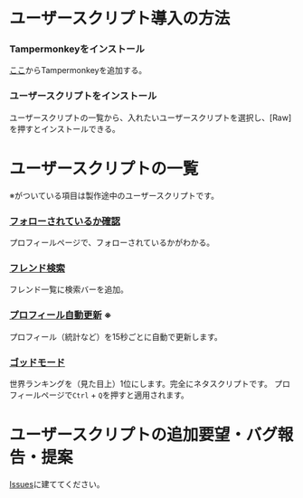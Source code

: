 # ユーザースクリプト導入の方法

### Tampermonkeyをインストール

[ここ](https://chrome.google.com/webstore/detail/tampermonkey/dhdgffkkebhmkfjojejmpbldmpobfkfo?hl=ja)からTampermonkeyを追加する。

### ユーザースクリプトをインストール

ユーザースクリプトの一覧から、入れたいユーザースクリプトを選択し、\[Raw\]を押すとインストールできる。

# ユーザースクリプトの一覧

※がついている項目は製作途中のユーザースクリプトです。

### [フォローされているか確認](https://github.com/yuzupon1133/osu-tools/blob/main/src/osu_check_follow.user.js)

プロフィールページで、フォローされているかがわかる。

### [フレンド検索](https://github.com/yuzupon1133/osu-tools/blob/main/src/osu_user_search.user.js)

フレンド一覧に検索バーを追加。

### [プロフィール自動更新](https://github.com/yuzupon1133/osu-tools/blob/main/src/osu_auto_update_status.user.js) ※

プロフィール（統計など）を15秒ごとに自動で更新します。

### [ゴッドモード](https://github.com/yuzupon1133/osu-tools/blob/main/src/osu_god_mode.user.js)

世界ランキングを（見た目上）1位にします。完全にネタスクリプトです。
プロフィールページで`Ctrl` + `Q`を押すと適用されます。

# ユーザースクリプトの追加要望・バグ報告・提案

[Issues](https://github.com/yuzupon1133/osu-tools/issues)に建ててください。
